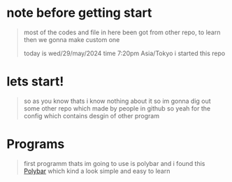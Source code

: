 # note before getting start
> most of the codes and file in here been got from other repo, to learn then we gonna make custom one
> 
> today is wed/29/may/2024 time 7:20pm Asia/Tokyo i started this repo

# lets start!
> so as you know thats i know nothing about it so im gonna dig out some other repo which made by people in github
> so yeah for the config which contains desgin of other program
# Programs
> first programm thats im going to use is polybar and i found this [Polybar](https://github.com/nicomazz/i3-polybar-config)
> which kind a look simple and easy to learn
